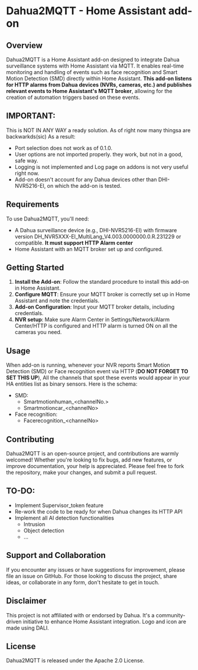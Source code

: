# Dahua2MQTT - Home Assistant add-on

## Overview
Dahua2MQTT is a Home Assistant add-on designed to integrate Dahua surveillance systems with Home Assistant via MQTT. It enables real-time monitoring and handling of events such as face recognition and Smart Motion Detection (SMD) directly within Home Assistant. **This add-on listens for HTTP alarms from Dahua devices (NVRs, cameras, etc.) and publishes relevant events to Home Assistant's MQTT broker**, allowing for the creation of automation triggers based on these events.

## IMPORTANT:
This is NOT IN ANY WAY a ready solution. As of right now many thingsa are backwarkds(sic) As a result:
- Port selection does not work as of 0.1.0.
- User options are not imported properly. they work, but not in a good, safe way.
- Logging is not implemented and Log page on addons is not very useful right now.
- Add-on doesn't account for any Dahua devices other than DHI-NVR5216-EI, on which the add-on is tested.

## Requirements
To use Dahua2MQTT, you'll need:
- A Dahua surveillance device (e.g., DHI-NVR5216-EI) with firmware version DH_NVR5XXX-EI_MultiLang_V4.003.0000000.0.R.231229 or compatible. **It must support HTTP Alarm center**
- Home Assistant with an MQTT broker set up and configured.

## Getting Started
1. **Install the Add-on**: Follow the standard procedure to install this add-on in Home Assistant.
2. **Configure MQTT**: Ensure your MQTT broker is correctly set up in Home Assistant and note the credentials.
3. **Add-on Configuration**: Input your MQTT broker details, including credentials.
4. **NVR setup**: Make sure Alarm Center in Settings/Network/Alarm Center/HTTP is configured and HTTP alarm is turned ON on all the cameras you need.

## Usage
When add-on is running, whenever your NVR reports Smart Motion Detection (SMD) or Face recognition event via HTTP (**DO NOT FORGET TO SET THIS UP**),
All the channels that spot these events would appear in your HA entities list as binary sensors. Here is the schema:
- SMD:
  - Smartmotionhuman_\<channelNo.>
  - Smartmotioncar_\<channelNo>
- Face recognition:
  - Facerecognition_\<channelNo>

## Contributing
Dahua2MQTT is an open-source project, and contributions are warmly welcomed! Whether you're looking to fix bugs, add new features, or improve documentation, your help is appreciated. Please feel free to fork the repository, make your changes, and submit a pull request.

## TO-DO:
- Implement Supervisor_token feature
- Re-work the code to be ready for when Dahua changes its HTTP API
- Implement all AI detection functionalities
  - Intrusion
  - Object detection
  - ...

## Support and Collaboration
If you encounter any issues or have suggestions for improvement, please file an issue on GitHub. For those looking to discuss the project, share ideas, or collaborate in any form, don't hesitate to get in touch.

## Disclaimer
This project is not affiliated with or endorsed by Dahua. It's a community-driven initiative to enhance Home Assistant integration.
Logo and icon are made using DALI.
## License
Dahua2MQTT is released under the Apache 2.0 License.
